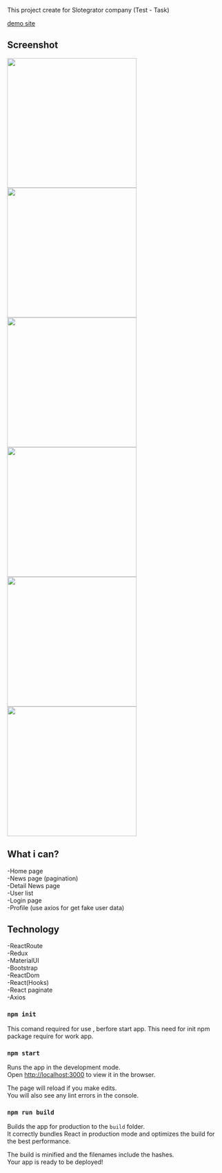 This project create for Slotegrator company (Test - Task) 

[demo site](http://slotegrator.ruvem.ru/)

## Screenshot
<p float="left">
<img src="https://i.ibb.co/vV5RkDG/2020-10-08-21-23-12.png" width=300>
<img src="https://i.ibb.co/bXQXfP4/2020-10-08-21-22-58.png" width=300>
<img src="https://i.ibb.co/TW0Bnmz/2020-10-08-21-22-47.png" width=300>
<img src="https://i.ibb.co/27gCP0N/2020-10-08-21-22-54.png" width=300>
<img src="https://i.ibb.co/WPpcbdJ/2020-10-08-21-22-42.png" width=300>
<img src="https://i.ibb.co/Sfw2RXS/2020-10-08-21-22-14.png" width=300>
</p>

## What i can?
-Home page <br/>
-News page (pagination) <br/>
-Detail News page <br/>
-User list <br/>
-Login page <br/>
-Profile (use axios for get fake user data) <br/>


## Technology

-ReactRoute <br/>
-Redux <br/>
-MaterialUI  <br/>
-Bootstrap <br/>
-ReactDom <br/>
-React(Hooks) <br/>
-React paginate <br/>
-Axios <br/>

### `npm init`

This comand required for use , berfore start app. This need for init npm package require for work app.



### `npm start`

Runs the app in the development mode.<br />
Open [http://localhost:3000](http://localhost:3000) to view it in the browser.

The page will reload if you make edits.<br />
You will also see any lint errors in the console.

### `npm run build`

Builds the app for production to the `build` folder.<br />
It correctly bundles React in production mode and optimizes the build for the best performance.

The build is minified and the filenames include the hashes.<br />
Your app is ready to be deployed!

